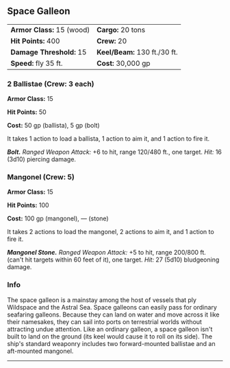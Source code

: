 ﻿## Space Galleon

|                            |                               |
|----------------------------|-------------------------------|
| **Armor Class:** 15 (wood) | **Cargo:** 20 tons            |
| **Hit Points:** 400        | **Crew:** 20                  |
| **Damage Threshold:** 15   | **Keel/Beam:** 130 ft./30 ft. |
| **Speed:** fly 35 ft.      | **Cost:** 30,000 gp           |

### 2 Ballistae (Crew: 3 each)

**Armor Class:** 15

**Hit Points:** 50

**Cost:** 50 gp (ballista), 5 gp (bolt)

It takes 1 action to load a ballista, 1 action to aim it, and 1 action to fire it.

***Bolt.*** *Ranged Weapon Attack:*  +6 to hit, range 120/480 ft., one target. *Hit:* 16 (3d10) piercing damage.

### Mangonel (Crew: 5)

**Armor Class:** 15

**Hit Points:** 100

**Cost:** 100 gp (mangonel), — (stone)

It takes 2 actions to load the mangonel, 2 actions to aim it, and 1 action to fire it.

***Mangonel Stone.*** *Ranged Weapon Attack:*  +5 to hit, range 200/800 ft. (can't hit targets within 60 feet of it), one target. *Hit:* 27 (5d10) bludgeoning damage.

### Info

The space galleon is a mainstay among the host of vessels that ply Wildspace and the Astral Sea. Space galleons can easily pass for ordinary seafaring galleons. Because they can land on water and move across it like their namesakes, they can sail into ports on terrestrial worlds without attracting undue attention. Like an ordinary galleon, a space galleon isn't built to land on the ground (its keel would cause it to roll on its side). The ship's standard weaponry includes two forward-mounted ballistae and an aft-mounted mangonel.

---

